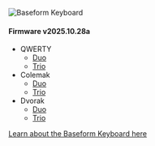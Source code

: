 ![Baseform Keyboard](https://posture.works/cdn-cgi/image/width=2048,height=1365,fit=crop,quality=80,format=auto,onerror=redirect,metadata=none/wp-content/uploads/2025/08/Cover-Creative-2.jpg)

<!-- FIRMWARE-LINKS:START - Do not edit below, this section is managed by CI -->
#### Firmware v2025.10.28a
- QWERTY
  - [Duo](https://github.com/strangekbd66/baseform/releases/download/v2025.10.28a/qwerty_duo-v2025.10.28a.zip)
  - [Trio](https://github.com/strangekbd66/baseform/releases/download/v2025.10.28a/qwerty_trio-v2025.10.28a.zip)
- Colemak
  - [Duo](https://github.com/strangekbd66/baseform/releases/download/v2025.10.28a/colemak_duo-v2025.10.28a.zip)
  - [Trio](https://github.com/strangekbd66/baseform/releases/download/v2025.10.28a/colemak_trio-v2025.10.28a.zip)
- Dvorak
  - [Duo](https://github.com/strangekbd66/baseform/releases/download/v2025.10.28a/dvorak_duo-v2025.10.28a.zip)
  - [Trio](https://github.com/strangekbd66/baseform/releases/download/v2025.10.28a/dvorak_trio-v2025.10.28a.zip)

<!-- FIRMWARE-LINKS:END -->










































[Learn about the Baseform Keyboard here](https://posture.works/baseform/)

